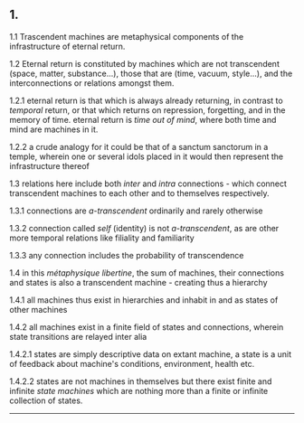 ## 1.

1.1 Trascendent machines are metaphysical components of the infrastructure of eternal return. 


1.2 Eternal return is constituted by machines which are not transcendent (space, matter, substance...), those that are (time, vacuum, style...), and the interconnections or relations amongst them.

1.2.1 eternal return is that which is always already returning, in contrast to _temporal_ return, or that which returns on repression, forgetting, and in the memory of time. eternal return is _time out of mind_, where both time and mind are machines in it.

1.2.2 a crude analogy for it could be that of a sanctum sanctorum in a temple, wherein one or several idols placed in it would then represent the infrastructure thereof 


1.3 relations here include both _inter_ and _intra_ connections - which connect transcendent machines to each other and to themselves respectively.

1.3.1 connections are _a-transcendent_ ordinarily and rarely otherwise

1.3.2 connection called _self_ (identity) is not _a-transcendent_, as are other more temporal relations like filiality and familiarity

1.3.3 any connection includes the probability of transcendence 


1.4 in this _métaphysique libertine_, the sum of machines, their connections and states is also a transcendent machine - creating thus a hierarchy

1.4.1 all machines thus exist in hierarchies and inhabit in and as states of other machines

1.4.2 all machines exist in a finite field of states and connections, wherein state transitions are relayed inter alia

1.4.2.1 states are simply descriptive data on extant machine, a state is a unit of feedback about machine's conditions, environment, health etc.

1.4.2.2 states are not machines in themselves but there exist finite and infinite _state machines_ which are nothing more than a finite or infinite collection of states. 

--- 